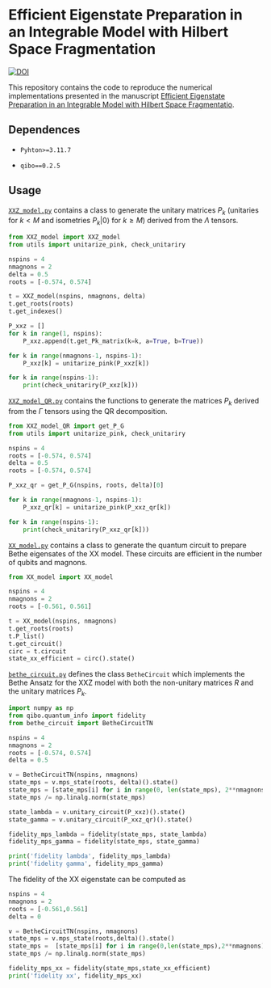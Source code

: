 # Efficient Eigenstate Preparation in an Integrable Model with Hilbert Space Fragmentation
[![DOI]()]()

This repository contains the code to reproduce the numerical implementations presented in the manuscript [Efficient Eigenstate Preparation in an Integrable Model with Hilbert Space Fragmentatio]().


## Dependences

- `Pyhton>=3.11.7`

- `qibo==0.2.5`


## Usage
[`XXZ_model.py`](https://github.com/AlejandroSopena/The-Bethe-Ansatz-as-a-Quantum-Circuit/blob/main/XXZ_model.py) contains a class to generate the unitary matrices $P_k$ (unitaries for $k < M$ and isometries $P_k|0\rangle$ for $k\geq M$) derived from the $\Lambda$ tensors.
```python
from XXZ_model import XXZ_model
from utils import unitarize_pink, check_unitariry

nspins = 4
nmagnons = 2
delta = 0.5
roots = [-0.574, 0.574]

t = XXZ_model(nspins, nmagnons, delta)
t.get_roots(roots)
t.get_indexes()

P_xxz = []
for k in range(1, nspins):
    P_xxz.append(t.get_Pk_matrix(k=k, a=True, b=True))

for k in range(nmagnons-1, nspins-1):
    P_xxz[k] = unitarize_pink(P_xxz[k])

for k in range(nspins-1):
    print(check_unitariry(P_xxz[k]))
```

[`XXZ_model_QR.py`](https://github.com/AlejandroSopena/The-Bethe-Ansatz-as-a-Quantum-Circuit/blob/main/XXZ_model_QR.py) contains the functions to generate the matrices $P_k$ derived from the $\Gamma$ tensors using the QR decomposition.
```python
from XXZ_model_QR import get_P_G
from utils import unitarize_pink, check_unitariry

nspins = 4
roots = [-0.574, 0.574]
delta = 0.5
roots = [-0.574, 0.574]

P_xxz_qr = get_P_G(nspins, roots, delta)[0]

for k in range(nmagnons-1, nspins-1):
    P_xxz_qr[k] = unitarize_pink(P_xxz_qr[k])

for k in range(nspins-1):
    print(check_unitariry(P_xxz_qr[k]))
```

[`XX_model.py`](https://github.com/AlejandroSopena/The-Bethe-Ansatz-as-a-Quantum-Circuit/blob/main/XX_model.py) contains a class to generate the quantum circuit to prepare Bethe eigensates of the XX model. These circuits are efficient in the number of qubits and magnons.

```python
from XX_model import XX_model

nspins = 4
nmagnons = 2
roots = [-0.561, 0.561]

t = XX_model(nspins, nmagnons)
t.get_roots(roots)
t.P_list()
t.get_circuit()
circ = t.circuit
state_xx_efficient = circ().state()
```



[`bethe_circuit.py`](https://github.com/AlejandroSopena/Algebraic-Bethe-Circuits/blob/main/bethe_circuit.py) defines the class `BetheCircuit` which implements the Bethe Ansatz for the XXZ model with both the non-unitary matrices $R$ and the unitary matrices $P_k$.
```python
import numpy as np
from qibo.quantum_info import fidelity
from bethe_circuit import BetheCircuitTN

nspins = 4
nmagnons = 2
roots = [-0.574, 0.574]
delta = 0.5

v = BetheCircuitTN(nspins, nmagnons)
state_mps = v.mps_state(roots, delta)().state()
state_mps = [state_mps[i] for i in range(0, len(state_mps), 2**nmagnons)]
state_mps /= np.linalg.norm(state_mps)

state_lambda = v.unitary_circuit(P_xxz)().state()
state_gamma = v.unitary_circuit(P_xxz_qr)().state()

fidelity_mps_lambda = fidelity(state_mps, state_lambda)
fidelity_mps_gamma = fidelity(state_mps, state_gamma)

print('fidelity lambda', fidelity_mps_lambda)
print('fidelity gamma', fidelity_mps_gamma)
```

The fidelity of the XX eigenstate can be computed as
```python
nspins = 4
nmagnons = 2
roots = [-0.561,0.561]
delta = 0

v = BetheCircuitTN(nspins, nmagnons)
state_mps = v.mps_state(roots,delta)().state()
state_mps =  [state_mps[i] for i in range(0,len(state_mps),2**nmagnons)]
state_mps /= np.linalg.norm(state_mps)

fidelity_mps_xx = fidelity(state_mps,state_xx_efficient)
print('fidelity xx', fidelity_mps_xx)
```